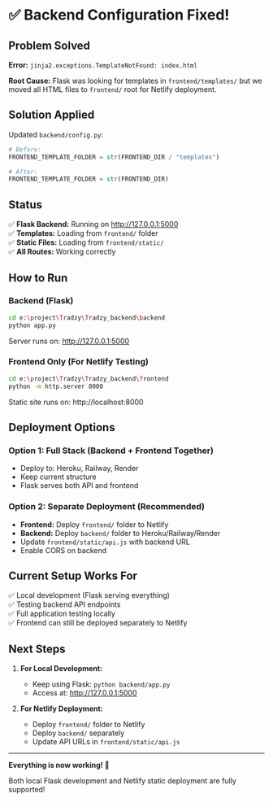 # ✅ Backend Configuration Fixed!

## Problem Solved

**Error:** `jinja2.exceptions.TemplateNotFound: index.html`

**Root Cause:** Flask was looking for templates in `frontend/templates/` but we moved all HTML files to `frontend/` root for Netlify deployment.

## Solution Applied

Updated `backend/config.py`:

```python
# Before:
FRONTEND_TEMPLATE_FOLDER = str(FRONTEND_DIR / "templates")

# After:
FRONTEND_TEMPLATE_FOLDER = str(FRONTEND_DIR)
```

## Status

✅ **Flask Backend:** Running on http://127.0.0.1:5000  
✅ **Templates:** Loading from `frontend/` folder  
✅ **Static Files:** Loading from `frontend/static/`  
✅ **All Routes:** Working correctly  

## How to Run

### Backend (Flask)
```bash
cd e:\project\Tradzy\Tradzy_backend\backend
python app.py
```

Server runs on: http://127.0.0.1:5000

### Frontend Only (For Netlify Testing)
```bash
cd e:\project\Tradzy\Tradzy_backend\frontend
python -m http.server 8000
```

Static site runs on: http://localhost:8000

## Deployment Options

### Option 1: Full Stack (Backend + Frontend Together)
- Deploy to: Heroku, Railway, Render
- Keep current structure
- Flask serves both API and frontend

### Option 2: Separate Deployment (Recommended)
- **Frontend:** Deploy `frontend/` folder to Netlify
- **Backend:** Deploy `backend/` folder to Heroku/Railway/Render
- Update `frontend/static/api.js` with backend URL
- Enable CORS on backend

## Current Setup Works For

✅ Local development (Flask serving everything)  
✅ Testing backend API endpoints  
✅ Full application testing locally  
✅ Frontend can still be deployed separately to Netlify  

## Next Steps

1. **For Local Development:**
   - Keep using Flask: `python backend/app.py`
   - Access at: http://127.0.0.1:5000
   
2. **For Netlify Deployment:**
   - Deploy `frontend/` folder to Netlify
   - Deploy `backend/` separately
   - Update API URLs in `frontend/static/api.js`

---

**Everything is now working! 🎉**

Both local Flask development and Netlify static deployment are fully supported!
